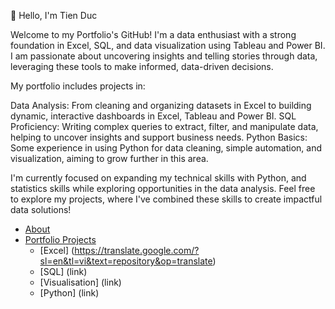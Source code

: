 👋 Hello, I'm Tien Duc

Welcome to my Portfolio's GitHub! I'm a data enthusiast with a strong foundation in Excel, SQL, and data visualization using Tableau and Power BI. I am passionate about uncovering insights and telling stories through data, leveraging these tools to make informed, data-driven decisions.

My portfolio includes projects in:

Data Analysis: From cleaning and organizing datasets in Excel to building dynamic, interactive dashboards in Excel, Tableau and Power BI. SQL Proficiency: Writing complex queries to extract, filter, and manipulate data, helping to uncover insights and support business needs. Python Basics: Some experience in using Python for data cleaning, simple automation, and visualization, aiming to grow further in this area.

I'm currently focused on expanding my technical skills with Python, and statistics skills while exploring opportunities in the data analysis. Feel free to explore my projects, where I've combined these skills to create impactful data solutions!

- [About](https://github.com/tienductienduc/PortfolioProjects/edit/main/README.md#about)
- [Portfolio Projects](https://github.com/tienductienduc/PortfolioProjects/edit/main/README.md#portfolio-projects)
  - [Excel] (https://translate.google.com/?sl=en&tl=vi&text=repository&op=translate)
  - [SQL] (link)
  - [Visualisation] (link) 
  - [Python] (link)
